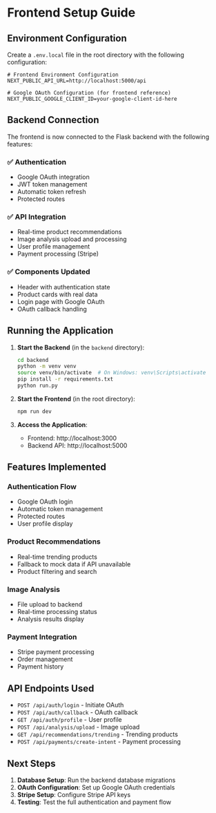 # Frontend Setup Guide

## Environment Configuration

Create a `.env.local` file in the root directory with the following configuration:

```env
# Frontend Environment Configuration
NEXT_PUBLIC_API_URL=http://localhost:5000/api

# Google OAuth Configuration (for frontend reference)
NEXT_PUBLIC_GOOGLE_CLIENT_ID=your-google-client-id-here
```

## Backend Connection

The frontend is now connected to the Flask backend with the following features:

### ✅ Authentication
- Google OAuth integration
- JWT token management
- Automatic token refresh
- Protected routes

### ✅ API Integration
- Real-time product recommendations
- Image analysis upload and processing
- User profile management
- Payment processing (Stripe)

### ✅ Components Updated
- Header with authentication state
- Product cards with real data
- Login page with Google OAuth
- OAuth callback handling

## Running the Application

1. **Start the Backend** (in the `backend` directory):
   ```bash
   cd backend
   python -m venv venv
   source venv/bin/activate  # On Windows: venv\Scripts\activate
   pip install -r requirements.txt
   python run.py
   ```

2. **Start the Frontend** (in the root directory):
   ```bash
   npm run dev
   ```

3. **Access the Application**:
   - Frontend: http://localhost:3000
   - Backend API: http://localhost:5000

## Features Implemented

### Authentication Flow
- Google OAuth login
- Automatic token management
- Protected routes
- User profile display

### Product Recommendations
- Real-time trending products
- Fallback to mock data if API unavailable
- Product filtering and search

### Image Analysis
- File upload to backend
- Real-time processing status
- Analysis results display

### Payment Integration
- Stripe payment processing
- Order management
- Payment history

## API Endpoints Used

- `POST /api/auth/login` - Initiate OAuth
- `POST /api/auth/callback` - OAuth callback
- `GET /api/auth/profile` - User profile
- `POST /api/analysis/upload` - Image upload
- `GET /api/recommendations/trending` - Trending products
- `POST /api/payments/create-intent` - Payment processing

## Next Steps

1. **Database Setup**: Run the backend database migrations
2. **OAuth Configuration**: Set up Google OAuth credentials
3. **Stripe Setup**: Configure Stripe API keys
4. **Testing**: Test the full authentication and payment flow 
